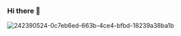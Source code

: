 ### Hi there 👋
![242390524-0c7eb6ed-663b-4ce4-bfbd-18239a38ba1b](https://github.com/grilled-swampert/grilled-swampert/assets/128573732/0455026a-29d6-45b0-ba8b-d364883c5db4)

<!--
**grilled-swampert/grilled-swampert** is a ✨ _special_ ✨ repository because its `README.md` (this file) appears on your GitHub profile.

Here are some ideas to get you started:

- 🔭 I’m currently working on ...
- 🌱 I’m currently learning ...
- 👯 I’m looking to collaborate on ...
- 🤔 I’m looking for help with ...
- 💬 Ask me about ...
- 📫 How to reach me: ...
- 😄 Pronouns: ...
- ⚡ Fun fact: ...
-->
